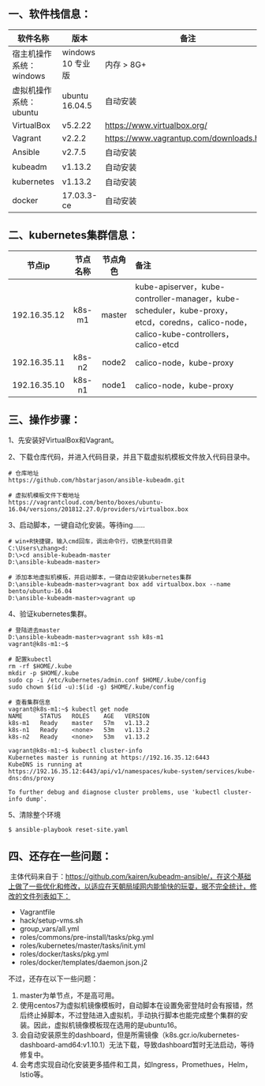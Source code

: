 ## **一、软件栈信息：**

| 软件名称                | 版本              | 备注                                     |
| ----------------------- | ----------------- | ---------------------------------------- |
| 宿主机操作系统：windows | windows 10 专业版 | 内存 > 8G+                               |
| 虚拟机操作系统：ubuntu  | ubuntu 16.04.5    | 自动安装                                 |
| VirtualBox              | v5.2.22           | https://www.virtualbox.org/              |
| Vagrant                 | v2.2.2            | https://www.vagrantup.com/downloads.html |
| Ansible                 | v2.7.5            | 自动安装                                 |
| kubeadm                 | v1.13.2           | 自动安装                                 |
| kubernetes              | v1.13.2           | 自动安装                                 |
| docker                  | 17.03.3-ce        | 自动安装                                 |

## **二、kubernetes集群信息：**

|    节点ip    | 节点名称 | 节点角色 | 备注                                                         |
| :----------: | :------: | :------: | :----------------------------------------------------------- |
| 192.16.35.12 |  k8s-m1  |  master  | kube-apiserver，kube-controller-manager，kube-scheduler，kube-proxy，etcd，coredns，calico-node，calico-kube-controllers，calico-etcd |
| 192.16.35.11 |  k8s-n2  |  node2   | calico-node，kube-proxy                                      |
| 192.16.35.10 |  k8s-n1  |  node1   | calico-node，kube-proxy                                      |

## **三、操作步骤：**

1、先安装好VirtualBox和Vagrant。

2、下载仓库代码，并进入代码目录，并且下载虚拟机模板文件放入代码目录中。

```
# 仓库地址
https://github.com/hbstarjason/ansible-kubeadm.git

# 虚拟机模板文件下载地址
https://vagrantcloud.com/bento/boxes/ubuntu-16.04/versions/201812.27.0/providers/virtualbox.box
```

3、启动脚本，一键自动化安装。等待ing……

```
# win+R快捷键，输入cmd回车，调出命令行，切换至代码目录
C:\Users\zhang>d:
D:\>cd ansible-kubeadm-master
D:\ansible-kubeadm-master>

# 添加本地虚拟机模板，并启动脚本，一键自动安装kubernetes集群
D:\ansible-kubeadm-master>vagrant box add virtualbox.box --name bento/ubuntu-16.04
D:\ansible-kubeadm-master>vagrant up
```

4、验证kubernetes集群。

```
# 登陆进去master
D:\ansible-kubeadm-master>vagrant ssh k8s-m1
vagrant@k8s-m1:~$
```

```
# 配置kubectl
rm -rf $HOME/.kube
mkdir -p $HOME/.kube
sudo cp -i /etc/kubernetes/admin.conf $HOME/.kube/config
sudo chown $(id -u):$(id -g) $HOME/.kube/config
```

```
# 查看集群信息
vagrant@k8s-m1:~$ kubectl get node
NAME     STATUS   ROLES    AGE   VERSION
k8s-m1   Ready    master   57m   v1.13.2
k8s-n1   Ready    <none>   53m   v1.13.2
k8s-n2   Ready    <none>   53m   v1.13.2

vagrant@k8s-m1:~$ kubectl cluster-info
Kubernetes master is running at https://192.16.35.12:6443
KubeDNS is running at https://192.16.35.12:6443/api/v1/namespaces/kube-system/services/kube-dns:dns/proxy

To further debug and diagnose cluster problems, use 'kubectl cluster-info dump'.
```

5、清除整个环境

```
$ ansible-playbook reset-site.yaml
```

## **四、还存在一些问题：**

​    主体代码来自于：https://github.com/kairen/kubeadm-ansible/，在这个基础上做了一些优化和修改，以适应在天朝局域网内能愉快的玩耍，据不完全统计，修改的文件列表如下：

- Vagrantfile
- hack/setup-vms.sh
- group_vars/all.yml
- roles/commons/pre-install/tasks/pkg.yml
- roles/kubernetes/master/tasks/init.yml
- roles/docker/tasks/pkg.yml
- roles/docker/templates/daemon.json.j2



不过，还存在以下一些问题：

1. master为单节点，不是高可用。
2. 使用centos7为虚拟机镜像模板时，自动脚本在设置免密登陆时会有报错，然后终止掉脚本，不过登陆进入虚拟机，手动执行脚本也能完成整个集群的安装。因此，虚拟机镜像模板现在选用的是ubuntu16。
3. 会自动安装原生的dashboard，但是所需镜像（k8s.gcr.io/kubernetes-dashboard-amd64:v1.10.1）无法下载，导致dashboard暂时无法启动，等待修复中。
4. 会考虑实现自动化安装更多插件和工具，如Ingress，Promethues，Helm，Istio等。
